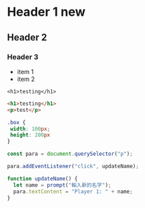 # Header 1 new
## Header 2
### Header 3

- item 1
- item 2

`<h1>testing</h1>`

``` HTML
<h1>testing</h1>
<p>test</p>
```

``` CSS
.box {
 width: 100px;
 height: 200px
}
```

```js
const para = document.querySelector("p");

para.addEventListener("click", updateName);

function updateName() {
  let name = prompt("輸入新的名字");
  para.textContent = "Player 1: " + name;
}
```




